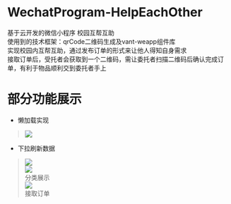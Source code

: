 # WechatProgram-HelpEachOther
基于云开发的微信小程序 校园互帮互助  
使用到的技术框架：qrCode二维码生成及vant-weapp组件库  
实现校园内互帮互助，通过发布订单的形式来让他人得知自身需求  
接取订单后，受托者会获取到一个二维码，需让委托者扫描二维码后确认完成订单，有利于物品顺利交到委托者手上  
# 部分功能展示  
* 懒加载实现
>![](https://cdn.jsdelivr.net/gh/linhgf/PicGo/img/WeChatProgram-HelpEachOtherShow/20210331165912.gif)
* 下拉刷新数据  
>![](https://cdn.jsdelivr.net/gh/linhgf/PicGo/img/WeChatProgram-HelpEachOtherShow/20210331170612.gif)  
![](https://cdn.jsdelivr.net/gh/linhgf/PicGo/img/WeChatProgram-HelpEachOtherShow/20210331170400.gif)  
分类展示  
![](https://cdn.jsdelivr.net/gh/linhgf/PicGo/img/WeChatProgram-HelpEachOtherShow/20210331170455.gif)  
接取订单
